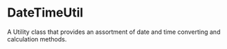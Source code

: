 # DateTimeUtil
A Utility class that provides an assortment of date and time converting and calculation methods.
